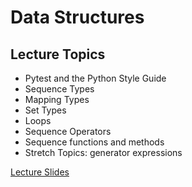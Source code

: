# Data Structures

## Lecture Topics
- Pytest and the Python Style Guide
- Sequence Types
- Mapping Types
- Set Types
- Loops
- Sequence Operators
- Sequence functions and methods
- Stretch Topics: generator expressions

[Lecture Slides](https://docs.google.com/presentation/d/1RDt_z-fnxl3X0BepEh-h5U9zR241wjf4ln443u3Y47I/edit?usp=sharing)